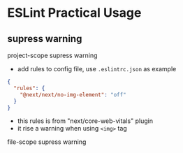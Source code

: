 # ESLint Practical Usage

## supress warning

project-scope supress warning

- add rules to config file, use `.eslintrc.json` as example

```json
{
  "rules": {
    "@next/next/no-img-element": "off"
  }
}
```

- this rules is from "next/core-web-vitals" plugin
- it rise a warning when using `<img>` tag

file-scope supress warning
